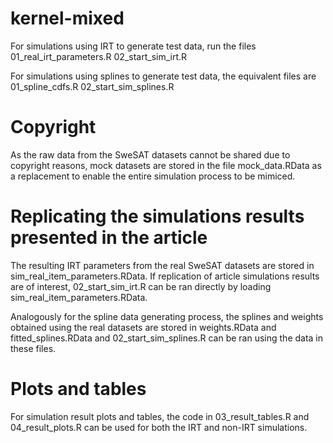 # kernel-mixed
For simulations using IRT to generate test data, run the files
01_real_irt_parameters.R
02_start_sim_irt.R

For simulations using splines to generate test data, the equivalent files are
01_spline_cdfs.R
02_start_sim_splines.R

# Copyright
As the raw data from the SweSAT datasets cannot be shared due to copyright reasons, mock datasets
are stored in the file mock_data.RData as a replacement to enable the entire simulation process to be mimiced.

# Replicating the simulations results presented in the article
The resulting IRT parameters from the real SweSAT datasets are stored in sim_real_item_parameters.RData. 
If replication of article simulations results are of interest, 02_start_sim_irt.R can be ran directly
by loading sim_real_item_parameters.RData.

Analogously for the spline data generating process, the splines and weights obtained using the real
datasets are stored in weights.RData and fitted_splines.RData and 02_start_sim_splines.R can be ran using
the data in these files.

# Plots and tables
For simulation result plots and tables, the code in 03_result_tables.R and 04_result_plots.R can be used for both the IRT and non-IRT simulations.
